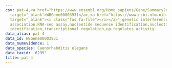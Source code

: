 ```yaml
---
csv: pat-4,<a href="https://www.ensembl.org/Homo_sapiens/Gene/Summary?db=core;g=WBGene00003931"
  target="_blank">WBGene00003931</a>,<a href="https://www.ncbi.nlm.nih.gov/pubmed/27496166"
  target="_blank"><i class="fas fa-file"></i></a>",genetic interference,functional
  association,RNA-seq assay,nucleotide sequence identification,nucleotide sequence
  identification,transcriptional regulation,up-regulates activity
data_alias: pat-4
data_id: WBGene00003931
data_numevidence: 1
data_species: Caenorhabditis elegans
data_taxid: '6239'
title: pat-4
---
```

